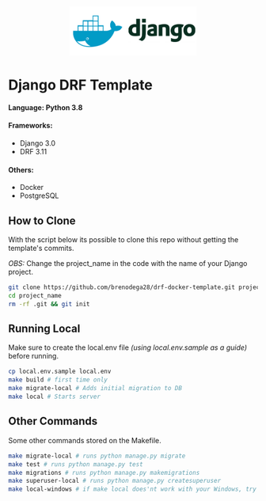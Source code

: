 <p align="center">
<img height="100" src="dockerlogo.png"/>
</p>

# Django DRF Template

#### <b>Language</b>: Python 3.8

#### <b>Frameworks</b>:

- Django 3.0
- DRF 3.11

#### <b>Others</b>:

- Docker
- PostgreSQL

## How to Clone

With the script below its possible to clone this repo without getting the template's commits.

<i>OBS:</i> Change the project_name in the code with the name of your Django project.

```bash
git clone https://github.com/brenodega28/drf-docker-template.git project_name
cd project_name
rm -rf .git && git init
```

## Running Local

Make sure to create the local.env file _(using local.env.sample as a guide)_ before running.

```bash
cp local.env.sample local.env
make build # first time only
make migrate-local # Adds initial migration to DB
make local # Starts server
```

## Other Commands

Some other commands stored on the Makefile.

```bash
make migrate-local # runs python manage.py migrate
make test # runs python manage.py test
make migrations # runs python manage.py makemigrations
make superuser-local # runs python manage.py createsuperuser
make local-windows # if make local does'nt work with your Windows, try this one instead
```
